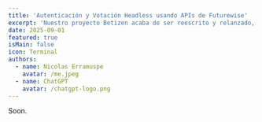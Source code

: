 ```yaml
---
title: 'Autenticación y Votación Headless usando APIs de Futurewise'
excerpt: 'Nuestro proyecto Betizen acaba de ser reescrito y relanzado, con el objetivo de crear una comunidad de transparencia para listados de iGaming, Forex y Binarias, y utilizamos nuestra API de Usuarios/Votación para construirlo.'
date: 2025-09-01
featured: true
isMain: false
icon: Terminal
authors:
  - name: Nicolas Erramuspe
    avatar: /me.jpeg
  - name: ChatGPT
    avatar: /chatgpt-logo.png
---
```


Soon.
